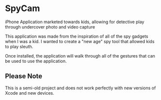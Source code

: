 # SpyCam
iPhone Application marketed towards kids, allowing for detective play through undercover photo and video capture

This application was made from the inspiration of all of the spy gadgets when I was a kid. I wanted to create a "new age" spy tool
that allowed kids to play sleuth.

Once installed, the application will walk through all of the gestures that can be used to use the application.


## Please Note

This is a semi-old project and does not work perfectly with new versions of Xcode and new devices.
